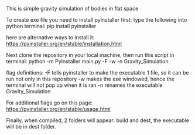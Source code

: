This is simple gravity simulation of bodies in flat space

To create exe file you need to install pyinstaller first:
type the following into python terminal: pip install pyinstaller

here are alternative ways to install it: https://pyinstaller.org/en/stable/installation.html

Next clone the repository in your local machine, then run this script in terminal: python -m PyInstaller main.py -F -w -n Gravity_Simulation

flag definitions:
    -F tells pyinstaller to make the executable 1 file, so it can be run not only in this repository
    -w makes the exe windowed, hence the terminal will not pop up when it is ran
    -n renames the executable Gravity_Simulation

For additional flags go on this page: https://pyinstaller.org/en/stable/usage.html

Finally, when compiled, 2 folders will appear: build and dest, the executable will be in dest folder. 